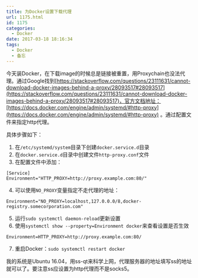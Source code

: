```yaml
---
title: 为Docker设置下载代理
url: 1175.html
id: 1175
categories:
  - Docker
date: 2017-03-18 18:16:34
tags:
  - Docker
  - 备忘
---
```


今天装Docker，在下载image的时候总是链接被重置，用Proxychain也没法代理。通过Google找到[https://stackoverflow.com/questions/23111631/cannot-download-docker-images-behind-a-proxy/28093517#28093517](https://stackoverflow.com/questions/23111631/cannot-download-docker-images-behind-a-proxy/28093517#28093517)，官方文档地址：[https://docs.docker.com/engine/admin/systemd/#http-proxy](https://docs.docker.com/engine/admin/systemd/#http-proxy) 。通过配置文件来指定http代理。

具体步骤如下：

1.  在`/etc/systemd/system`目录下创建`docker.service.d`目录
2.  在`docker.service.d`目录中创建文件`http-proxy.conf`文件
3.  在配置文件中添加：
```
[Service]
Environment="HTTP_PROXY=http://proxy.example.com:80/"
```
4. 可以使用`NO_PROXY`变量指定不走代理的地址：
```
Environment="NO_PROXY=localhost,127.0.0.0/8,docker-registry.somecorporation.com"
```

5. 运行`sudo systemctl daemon-reload`更新设置
6. 使用`systemctl show --property=Environment docker`来查看设置是否生效
```
Environment=HTTP_PROXY=http://proxy.example.com:80/
```
7. 重启Docker：`sudo systemctl restart docker`

我的系统是Ubuntu 16.04，用ss-qt来科学上网，代理服务器的地址填写ss的地址就可以了。要注意ss应设置为http代理而不是socks5。